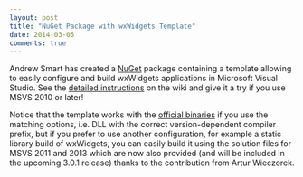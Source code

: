 ```yaml
---
layout: post
title: "NuGet Package with wxWidgets Template"
date: 2014-03-05
comments: true
---
```


Andrew Smart has created a [NuGet][1] package containing a template allowing
to easily configure and build wxWidgets applications in Microsoft Visual
Studio. See the [detailed instructions][2] on the wiki and give it a try if
you use MSVS 2010 or later!

Notice that the template works with the [official binaries][3] if you use the
matching options, i.e. DLL with the correct version-dependent compiler prefix,
but if you prefer to use another configuration, for example a static library
build of wxWidgets, you can easily build it using the solution files for MSVS
2011 and 2013 which are now also provided (and will be included in the
upcoming 3.0.1 release) thanks to the contribution from Artur Wieczorek.

[1]: http://www.nuget.org/
[2]: http://wiki.wxwidgets.org/Microsoft_Visual_C++_NuGet
[3]: http://sourceforge.net/projects/wxwindows/files/3.0.0/binaries/
